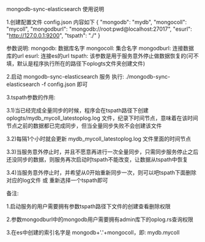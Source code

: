 mongodb-sync-elasticsearch 使用说明

1.创建配置文件 config.json 内容如下 { "mongodb": "mydb", "mongocoll": "mycoll", "mongodburl": "mongodb://root:pwd@localhost:27017", "esurl": "http://127.0.0.1:9200", "tspath": "./" }

参数说明: mongodb: 数据库名字 mongocoll: 集合名字 mongodburl: 连接数据库的url esurl: 连接es的url tspath: 该参数是用于服务意外停止做数据恢复的(可不填，默认是程序执行所在的路径下oplogts文件夹创建文件)

2.启动 mongodb-sync-elasticsearch 服务 执行: ./mongodb-sync-elasticsearch -f config.json 即可

3.tspath参数的作用:

3.1)当已经完成全量同步的时候，程序会在tspath路径下创建 oplogts/mydb_mycoll_latestoplog.log 文件，纪录下时间节点，意味着在该时间节点之前的数据都已完成同步，但当全量同步失败不会创建该文件

3.2)每隔1个小时就会更新 mydb_mycoll_latestoplog.log 文件里面的时间节点 

3.3)当服务意外停止时，并且不愿意再进行一次全量同步，只需同步服务停止之后还没同步的数据，则服务再次启动时tspath不能改变，让数据从tspath中恢复

3.4)当服务意外停止时，并希望从0开始重新同步一次，则可以吧tspath下面删除对应的log文件 或 重新选择一个tspath即可

备注:

1.启动服务的用户需要拥有参数tspath路径下文件的创建查看删除权限 

2.参数mongodburl中的mongodb用户需要拥有admin库下的oplog.rs查询权限

3.在es中创建的索引名字是 mongodb+'.'+mongocoll，即: mydb.mycoll
